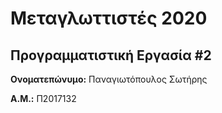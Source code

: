 # Μεταγλωττιστές 2020
## Προγραμματιστική Εργασία #2

**Ονοματεπώνυμο:** Παναγιωτόπουλος Σωτήρης

**Α.Μ.:** Π2017132


